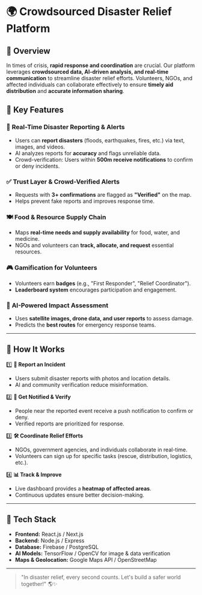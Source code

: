 # 🌍 Crowdsourced Disaster Relief Platform

## 🚀 Overview
In times of crisis, **rapid response and coordination** are crucial. Our platform leverages **crowdsourced data, AI-driven analysis, and real-time communication** to streamline disaster relief efforts. Volunteers, NGOs, and affected individuals can collaborate effectively to ensure **timely aid distribution** and **accurate information sharing**.

## 🎯 Key Features

### 🔴 **Real-Time Disaster Reporting & Alerts**
- Users can **report disasters** (floods, earthquakes, fires, etc.) via text, images, and videos.
- AI analyzes reports for **accuracy** and flags unreliable data.
- Crowd-verification: Users within **500m receive notifications** to confirm or deny incidents.

### ✅ **Trust Layer & Crowd-Verified Alerts**
- Requests with **3+ confirmations** are flagged as **"Verified"** on the map.
- Helps prevent fake reports and improves response time.

### 🍽️ **Food & Resource Supply Chain**
- Maps **real-time needs and supply availability** for food, water, and medicine.
- NGOs and volunteers can **track, allocate, and request** essential resources.

### 🎮 **Gamification for Volunteers**
- Volunteers earn **badges** (e.g., "First Responder", "Relief Coordinator").
- **Leaderboard system** encourages participation and engagement.

### 📍 **AI-Powered Impact Assessment**
- Uses **satellite images, drone data, and user reports** to assess damage.
- Predicts the **best routes** for emergency response teams.

---

## 🌟 How It Works

1️⃣ **📌 Report an Incident**
   - Users submit disaster reports with photos and location details.
   - AI and community verification reduce misinformation.

2️⃣ **🚨 Get Notified & Verify**
   - People near the reported event receive a push notification to confirm or deny.
   - Verified reports are prioritized for response.

3️⃣ **🛠 Coordinate Relief Efforts**
   - NGOs, government agencies, and individuals collaborate in real-time.
   - Volunteers can sign up for specific tasks (rescue, distribution, logistics, etc.).

4️⃣ **📊 Track & Improve**
   - Live dashboard provides a **heatmap of affected areas**.
   - Continuous updates ensure better decision-making.

---

## 🔧 Tech Stack

- **Frontend:** React.js / Next.js
- **Backend:** Node.js / Express
- **Database:** Firebase / PostgreSQL
- **AI Models:** TensorFlow / OpenCV for image & data verification
- **Maps & Geolocation:** Google Maps API / OpenStreetMap

---

> "In disaster relief, every second counts. Let's build a safer world together!" 🌎✨

